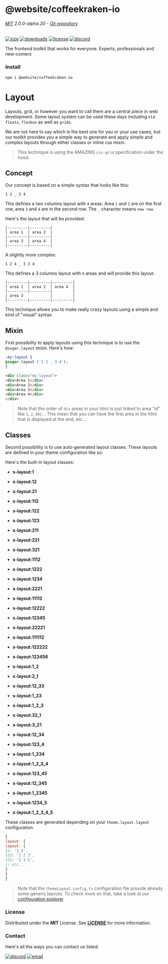 
<!-- header -->
# @website/coffeekraken-io

###### [MIT](./license) 2.0.0-alpha.20 - [Git repository]()

<!-- shields -->
[![size](https://shields.io/bundlephobia/min/@website/coffeekraken-io?style=for-the-badge)](https://www.npmjs.com/package/@website/coffeekraken-io)
[![downloads](https://shields.io/npm/dm/@website/coffeekraken-io?style=for-the-badge)](https://www.npmjs.com/package/@website/coffeekraken-io)
[![license](https://shields.io/npm/l/@website/coffeekraken-io?style=for-the-badge)](./LICENSE)
[![discord](https://img.shields.io/discord/940362961682333767?color=5100FF&amp;label=Join%20us%20on%20Discord&amp;style=for-the-badge)](https://discord.gg/HzycksDJ)

<!-- description -->
The frontend toolkit that works for everyone. Experts, professionals and new-comers

<!-- install -->
### Install

```shell
npm i @website/coffeekraken-io
```

<!-- body -->

<!--
/**
* @name            Layout
* @namespace       doc.css
* @type            Markdown
* @platform        md
* @status          stable
* @menu            Documentation / CSS           /doc/css/layout
*
* @since           2.0.0
* @author    Olivier Bossel <olivier.bossel@gmail.com> (https://coffeekraken.io)
*/
-->

# Layout

Layouts, grid, or however you want to call them are a central piece in web development.
Some layout system can be used these days including `old floats`, `flexbox` as well as `grids`.

We are not here to say which is the best one for you or your use cases, but our toolkit provides you a simple way to generate and apply simple and complex layouts through either classes or inline css mixin.

> This technique is using the AMAZING `css-grid` specification under the hood.

## Concept

Our concept is based on a simple syntax that looks like this:

`1 2 _ 3 4`

This defines a two columns layout with `4` areas. Area `1` and `2` are on the first row, area `3` and `4` are in the second row. The `_` character means `new row`.

Here's the layout that will be provided:

```
|---------|---------|
| area 1  | area 2  |
|---------|---------|
| area 3  | area 4  |
|---------|---------|
```

A slightly more complex:

`1 2 4 _ 3 3 4`

This defines a 3 columns layout with `4` areas and will provide this layout:

```
|---------|---------|---------|
| area 1  | area 2  | area 4  |
|---------|---------|         |
| area 3            |         |
|---------|---------|---------|
```

This technique allows you to make really crazy layouts using a simple and kind of "visual" syntax.

## Mixin

First possibility to apply layouts using this technique is to use the `@sugar.layout` mixin. Here's how:

```css
.my-layout {
@sugar.layout ('1 2 _ 3 4');
}
```

```html
<div class="my-layout">
<div>Area 1</div>
<div>Area 2</div>
<div>Area 3</div>
<div>Area 4</div>
</div>
```

> Note that the order of `div` areas in your html is just linked to area "id" like `1`, `2`, etc... This mean that you can have the first area in the html that is displayed at the end, etc...

## Classes

Second possibility is to use auto-generated layout classes. These layouts are defined in your theme configuration like so:

Here's the built-in layout classes:


-   **s-layout:1**

-   **s-layout:12**

-   **s-layout:21**

-   **s-layout:112**

-   **s-layout:122**

-   **s-layout:123**

-   **s-layout:211**

-   **s-layout:221**

-   **s-layout:321**

-   **s-layout:1112**

-   **s-layout:1222**

-   **s-layout:1234**

-   **s-layout:2221**

-   **s-layout:11112**

-   **s-layout:12222**

-   **s-layout:12345**

-   **s-layout:22221**

-   **s-layout:111112**

-   **s-layout:122222**

-   **s-layout:123456**

-   **s-layout:1_2**

-   **s-layout:2_1**

-   **s-layout:12_33**

-   **s-layout:1_23**

-   **s-layout:1_2_3**

-   **s-layout:32_1**

-   **s-layout:3_21**

-   **s-layout:12_34**

-   **s-layout:123_4**

-   **s-layout:1_234**

-   **s-layout:1_2_3_4**

-   **s-layout:123_45**

-   **s-layout:12_345**

-   **s-layout:1_2345**

-   **s-layout:1234_5**

-   **s-layout:1_2_3_4_5**

These classes are generated depending on your `theme.layout.layout` configuration.

```js
{
layout: {
layout: {
12: '1 2',
123: '1 2 3',
112: '1 1 2',
// etc...
}
}
}
```

> Note that the `themeLayout.config.ts` configuration file provide already some generic layouts. To check more on that, take a look at our [configuration explorer](/doc/config/explorer)


<!-- license -->
### License

Distributed under the **MIT** License. See **[LICENSE](./license)** for more information.

<!-- contact -->
### Contact

Here's all the ways you can contact us listed:

[![discord](https://img.shields.io/badge/Join%20us%20on%20discord-Join-blueviolet?style=[config.shieldsio.style]&amp;logo=discord)](https://discord.gg/HzycksDJ)
[![email](https://img.shields.io/badge/Email%20us-Go-green?style=[config.shieldsio.style]&amp;logo=Mail.Ru)](mailto:olivier.bossel@gmail.com)
